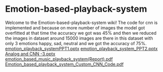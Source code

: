 # Emotion-based-playback-system
Welcome to the Emotion-based-playback-system wiki!
The code for cnn is implemented and because on more number of images the model got overfitted at that time the accuracy we got was 45% and then we reduced the images in dataset around 15000 images are there in this dataset with only 3 emotions happy, sad, neutral and we got the accuracy of 75%.
[emotion_playback_systemPPT1.pptx](https://github.com/user-attachments/files/19855167/emotion_playback_systemPPT1.pptx)
[emotion_playback_system_PPT2.pptx](https://github.com/user-attachments/files/19855178/emotion_playback_system_PPT2.pptx)
[Analog and CNN -3.pptx](https://github.com/user-attachments/files/19855187/Analog.and.CNN.-3.pptx)
[emotion_based_music_playback_system(Report).pdf](https://github.com/user-attachments/files/19855195/emotion_based_music_playback_system.Report.pdf)
[Emotion_based_playback_system_Custom_CNN_Code.pdf](https://github.com/user-attachments/files/19855198/Emotion_based_playback_system_Custom_CNN_Code.pdf)
